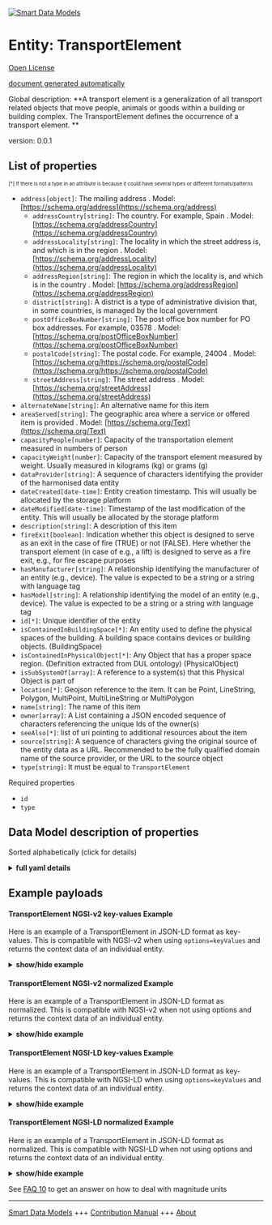 <!-- 10-Header -->  
[![Smart Data Models](https://smartdatamodels.org/wp-content/uploads/2022/01/SmartDataModels_logo.png "Logo")](https://smartdatamodels.org)  
Entity: TransportElement  
========================<!-- /10-Header -->  
<!-- 15-License -->  
[Open License](https://github.com/smart-data-models//dataModel.S4BLDG/blob/master/TransportElement/LICENSE.md)  
[document generated automatically](https://docs.google.com/presentation/d/e/2PACX-1vTs-Ng5dIAwkg91oTTUdt8ua7woBXhPnwavZ0FxgR8BsAI_Ek3C5q97Nd94HS8KhP-r_quD4H0fgyt3/pub?start=false&loop=false&delayms=3000#slide=id.gb715ace035_0_60)  
<!-- /15-License -->  
<!-- 20-Description -->  
Global description: **A transport element is a generalization of all transport related objects that move people, animals or goods within a building or building complex. The TransportElement defines the occurrence of a transport element. **  
version: 0.0.1  
<!-- /20-Description -->  
<!-- 30-PropertiesList -->  

## List of properties  

<sup><sub>[*] If there is not a type in an attribute is because it could have several types or different formats/patterns</sub></sup>  
- `address[object]`: The mailing address  . Model: [https://schema.org/address](https://schema.org/address)	- `addressCountry[string]`: The country. For example, Spain  . Model: [https://schema.org/addressCountry](https://schema.org/addressCountry)  
	- `addressLocality[string]`: The locality in which the street address is, and which is in the region  . Model: [https://schema.org/addressLocality](https://schema.org/addressLocality)  
	- `addressRegion[string]`: The region in which the locality is, and which is in the country  . Model: [https://schema.org/addressRegion](https://schema.org/addressRegion)  
	- `district[string]`: A district is a type of administrative division that, in some countries, is managed by the local government    
	- `postOfficeBoxNumber[string]`: The post office box number for PO box addresses. For example, 03578  . Model: [https://schema.org/postOfficeBoxNumber](https://schema.org/postOfficeBoxNumber)  
	- `postalCode[string]`: The postal code. For example, 24004  . Model: [https://schema.org/https://schema.org/postalCode](https://schema.org/https://schema.org/postalCode)  
	- `streetAddress[string]`: The street address  . Model: [https://schema.org/streetAddress](https://schema.org/streetAddress)  
- `alternateName[string]`: An alternative name for this item  - `areaServed[string]`: The geographic area where a service or offered item is provided  . Model: [https://schema.org/Text](https://schema.org/Text)- `capacityPeople[number]`: Capacity of the transportation element measured in numbers of person  - `capacityWeight[number]`: Capacity of the transport element measured by weight. Usually measured in kilograms (kg) or grams (g)  - `dataProvider[string]`: A sequence of characters identifying the provider of the harmonised data entity  - `dateCreated[date-time]`: Entity creation timestamp. This will usually be allocated by the storage platform  - `dateModified[date-time]`: Timestamp of the last modification of the entity. This will usually be allocated by the storage platform  - `description[string]`: A description of this item  - `fireExit[boolean]`: Indication whether this object is designed to serve as an exit in the case of fire (TRUE) or not (FALSE). Here whether the transport element (in case of e.g., a lift) is designed to serve as a fire exit, e.g., for fire escape purposes  - `hasManufacturer[string]`: A relationship identifying the manufacturer of an entity (e.g., device). The value is expected to be a string or a string with language tag  - `hasModel[string]`: A relationship identifying the model of an entity (e.g., device). The value is expected to be a string or a string with language tag  - `id[*]`: Unique identifier of the entity  - `isContainedInBuildingSpace[*]`: An entity used to define the physical spaces of the building. A building space contains devices or building objects. (BuildingSpace)  - `isContainedInPhysicalObject[*]`: Any Object that has a proper space region.  (Definition extracted from DUL ontology) (PhysicalObject)  - `isSubSystemOf[array]`: A reference to a system(s) that this Physical Object is part of  - `location[*]`: Geojson reference to the item. It can be Point, LineString, Polygon, MultiPoint, MultiLineString or MultiPolygon  - `name[string]`: The name of this item  - `owner[array]`: A List containing a JSON encoded sequence of characters referencing the unique Ids of the owner(s)  - `seeAlso[*]`: list of uri pointing to additional resources about the item  - `source[string]`: A sequence of characters giving the original source of the entity data as a URL. Recommended to be the fully qualified domain name of the source provider, or the URL to the source object  - `type[string]`: It must be equal to `TransportElement`  <!-- /30-PropertiesList -->  
<!-- 35-RequiredProperties -->  
Required properties  
- `id`  - `type`  <!-- /35-RequiredProperties -->  
<!-- 40-RequiredProperties -->  
<!-- /40-RequiredProperties -->  
<!-- 50-DataModelHeader -->  
## Data Model description of properties  
Sorted alphabetically (click for details)  
<!-- /50-DataModelHeader -->  
<!-- 60-ModelYaml -->  
<details><summary><strong>full yaml details</strong></summary>    
```yaml  
TransportElement:    
  description: 'A transport element is a generalization of all transport related objects that move people, animals or goods within a building or building complex. The TransportElement defines the occurrence of a transport element. '    
  properties:    
    address:    
      description: The mailing address    
      properties:    
        addressCountry:    
          description: 'The country. For example, Spain'    
          type: string    
          x-ngsi:    
            model: https://schema.org/addressCountry    
            type: Property    
        addressLocality:    
          description: 'The locality in which the street address is, and which is in the region'    
          type: string    
          x-ngsi:    
            model: https://schema.org/addressLocality    
            type: Property    
        addressRegion:    
          description: 'The region in which the locality is, and which is in the country'    
          type: string    
          x-ngsi:    
            model: https://schema.org/addressRegion    
            type: Property    
        district:    
          description: 'A district is a type of administrative division that, in some countries, is managed by the local government'    
          type: string    
          x-ngsi:    
            type: Property    
        postOfficeBoxNumber:    
          description: 'The post office box number for PO box addresses. For example, 03578'    
          type: string    
          x-ngsi:    
            model: https://schema.org/postOfficeBoxNumber    
            type: Property    
        postalCode:    
          description: 'The postal code. For example, 24004'    
          type: string    
          x-ngsi:    
            model: https://schema.org/https://schema.org/postalCode    
            type: Property    
        streetAddress:    
          description: The street address    
          type: string    
          x-ngsi:    
            model: https://schema.org/streetAddress    
            type: Property    
        streetNr:    
          description: Number identifying a specific property on a public street    
          type: string    
          x-ngsi:    
            type: Property    
      type: object    
      x-ngsi:    
        model: https://schema.org/address    
        type: Property    
    alternateName:    
      description: An alternative name for this item    
      type: string    
      x-ngsi:    
        type: Property    
    areaServed:    
      description: The geographic area where a service or offered item is provided    
      type: string    
      x-ngsi:    
        model: https://schema.org/Text    
        type: Property    
    capacityPeople:    
      description: Capacity of the transportation element measured in numbers of person    
      type: number    
      x-ngsi:    
        type: Property    
    capacityWeight:    
      description: Capacity of the transport element measured by weight. Usually measured in kilograms (kg) or grams (g)    
      type: number    
      x-ngsi:    
        type: Property    
    dataProvider:    
      description: A sequence of characters identifying the provider of the harmonised data entity    
      type: string    
      x-ngsi:    
        type: Property    
    dateCreated:    
      description: Entity creation timestamp. This will usually be allocated by the storage platform    
      format: date-time    
      type: string    
      x-ngsi:    
        type: Property    
    dateModified:    
      description: Timestamp of the last modification of the entity. This will usually be allocated by the storage platform    
      format: date-time    
      type: string    
      x-ngsi:    
        type: Property    
    description:    
      description: A description of this item    
      type: string    
      x-ngsi:    
        type: Property    
    fireExit:    
      description: 'Indication whether this object is designed to serve as an exit in the case of fire (TRUE) or not (FALSE). Here whether the transport element (in case of e.g., a lift) is designed to serve as a fire exit, e.g., for fire escape purposes'    
      type: boolean    
      x-ngsi:    
        type: Property    
    hasManufacturer:    
      description: 'A relationship identifying the manufacturer of an entity (e.g., device). The value is expected to be a string or a string with language tag'    
      type: string    
      x-ngsi:    
        type: Property    
    hasModel:    
      description: 'A relationship identifying the model of an entity (e.g., device). The value is expected to be a string or a string with language tag'    
      type: string    
      x-ngsi:    
        type: Property    
    id:    
      anyOf:    
        - description: Identifier format of any NGSI entity    
          maxLength: 256    
          minLength: 1    
          pattern: ^[\w\-\.\{\}\$\+\*\[\]`|~^@!,:\\]+$    
          type: string    
          x-ngsi:    
            type: Property    
        - description: Identifier format of any NGSI entity    
          format: uri    
          type: string    
          x-ngsi:    
            type: Property    
      description: Unique identifier of the entity    
      x-ngsi:    
        type: Property    
    isContainedInBuildingSpace:    
      anyOf:    
        - description: Identifier format of any NGSI entity    
          maxLength: 256    
          minLength: 1    
          pattern: ^[\w\-\.\{\}\$\+\*\[\]`|~^@!,:\\]+$    
          type: string    
          x-ngsi:    
            type: Property    
        - description: Identifier format of any NGSI entity    
          format: uri    
          type: string    
          x-ngsi:    
            type: Property    
      description: An entity used to define the physical spaces of the building. A building space contains devices or building objects. (BuildingSpace)    
      x-ngsi:    
        type: Property    
    isContainedInPhysicalObject:    
      anyOf:    
        - description: Identifier format of any NGSI entity    
          maxLength: 256    
          minLength: 1    
          pattern: ^[\w\-\.\{\}\$\+\*\[\]`|~^@!,:\\]+$    
          type: string    
          x-ngsi:    
            type: Property    
        - description: Identifier format of any NGSI entity    
          format: uri    
          type: string    
          x-ngsi:    
            type: Property    
      description: Any Object that has a proper space region.  (Definition extracted from DUL ontology) (PhysicalObject)    
      x-ngsi:    
        type: Property    
    isSubSystemOf:    
      description: A reference to a system(s) that this Physical Object is part of    
      items:    
        anyOf:    
          - description: Identifier format of any NGSI entity    
            maxLength: 256    
            minLength: 1    
            pattern: ^[\w\-\.\{\}\$\+\*\[\]`|~^@!,:\\]+$    
            type: string    
            x-ngsi:    
              type: Property    
          - description: Identifier format of any NGSI entity    
            format: uri    
            type: string    
            x-ngsi:    
              type: Property    
        description: Unique identifier of the entity    
        x-ngsi:    
          type: Property    
      type: array    
      x-ngsi:    
        type: Relationship    
    location:    
      description: 'Geojson reference to the item. It can be Point, LineString, Polygon, MultiPoint, MultiLineString or MultiPolygon'    
      oneOf:    
        - description: Geojson reference to the item. Point    
          properties:    
            bbox:    
              items:    
                type: number    
              minItems: 4    
              type: array    
            coordinates:    
              items:    
                type: number    
              minItems: 2    
              type: array    
            type:    
              enum:    
                - Point    
              type: string    
          required:    
            - type    
            - coordinates    
          title: GeoJSON Point    
          type: object    
          x-ngsi:    
            type: GeoProperty    
        - description: Geojson reference to the item. LineString    
          properties:    
            bbox:    
              items:    
                type: number    
              minItems: 4    
              type: array    
            coordinates:    
              items:    
                items:    
                  type: number    
                minItems: 2    
                type: array    
              minItems: 2    
              type: array    
            type:    
              enum:    
                - LineString    
              type: string    
          required:    
            - type    
            - coordinates    
          title: GeoJSON LineString    
          type: object    
          x-ngsi:    
            type: GeoProperty    
        - description: Geojson reference to the item. Polygon    
          properties:    
            bbox:    
              items:    
                type: number    
              minItems: 4    
              type: array    
            coordinates:    
              items:    
                items:    
                  items:    
                    type: number    
                  minItems: 2    
                  type: array    
                minItems: 4    
                type: array    
              type: array    
            type:    
              enum:    
                - Polygon    
              type: string    
          required:    
            - type    
            - coordinates    
          title: GeoJSON Polygon    
          type: object    
          x-ngsi:    
            type: GeoProperty    
        - description: Geojson reference to the item. MultiPoint    
          properties:    
            bbox:    
              items:    
                type: number    
              minItems: 4    
              type: array    
            coordinates:    
              items:    
                items:    
                  type: number    
                minItems: 2    
                type: array    
              type: array    
            type:    
              enum:    
                - MultiPoint    
              type: string    
          required:    
            - type    
            - coordinates    
          title: GeoJSON MultiPoint    
          type: object    
          x-ngsi:    
            type: GeoProperty    
        - description: Geojson reference to the item. MultiLineString    
          properties:    
            bbox:    
              items:    
                type: number    
              minItems: 4    
              type: array    
            coordinates:    
              items:    
                items:    
                  items:    
                    type: number    
                  minItems: 2    
                  type: array    
                minItems: 2    
                type: array    
              type: array    
            type:    
              enum:    
                - MultiLineString    
              type: string    
          required:    
            - type    
            - coordinates    
          title: GeoJSON MultiLineString    
          type: object    
          x-ngsi:    
            type: GeoProperty    
        - description: Geojson reference to the item. MultiLineString    
          properties:    
            bbox:    
              items:    
                type: number    
              minItems: 4    
              type: array    
            coordinates:    
              items:    
                items:    
                  items:    
                    items:    
                      type: number    
                    minItems: 2    
                    type: array    
                  minItems: 4    
                  type: array    
                type: array    
              type: array    
            type:    
              enum:    
                - MultiPolygon    
              type: string    
          required:    
            - type    
            - coordinates    
          title: GeoJSON MultiPolygon    
          type: object    
          x-ngsi:    
            type: GeoProperty    
      x-ngsi:    
        type: GeoProperty    
    name:    
      description: The name of this item    
      type: string    
      x-ngsi:    
        type: Property    
    owner:    
      description: A List containing a JSON encoded sequence of characters referencing the unique Ids of the owner(s)    
      items:    
        anyOf:    
          - description: Identifier format of any NGSI entity    
            maxLength: 256    
            minLength: 1    
            pattern: ^[\w\-\.\{\}\$\+\*\[\]`|~^@!,:\\]+$    
            type: string    
            x-ngsi:    
              type: Property    
          - description: Identifier format of any NGSI entity    
            format: uri    
            type: string    
            x-ngsi:    
              type: Property    
        description: Unique identifier of the entity    
        x-ngsi:    
          type: Property    
      type: array    
      x-ngsi:    
        type: Property    
    seeAlso:    
      description: list of uri pointing to additional resources about the item    
      oneOf:    
        - items:    
            format: uri    
            type: string    
          minItems: 1    
          type: array    
        - format: uri    
          type: string    
      x-ngsi:    
        type: Property    
    source:    
      description: 'A sequence of characters giving the original source of the entity data as a URL. Recommended to be the fully qualified domain name of the source provider, or the URL to the source object'    
      type: string    
      x-ngsi:    
        type: Property    
    type:    
      description: It must be equal to `TransportElement`    
      enum:    
        - TransportElement    
      type: string    
      x-ngsi:    
        type: Property    
  required:    
    - id    
    - type    
  type: object    
  x-derived-from: "https://saref.etsi.org/saref4bldg/v1.1.2/#s4bldg:TransportElement"    
  x-disclaimer: 'Redistribution and use in source and binary forms, with or without modification, are permitted  provided that the license conditions are met. Copyleft (c) 2022 Contributors to Smart Data Models Program'    
  x-license-url: https://github.com/smart-data-models/dataModel.S4BLDG/blob/master/TransportElement/LICENSE.md    
  x-model-schema: https://smart-data-models.github.com/dataModel.SAREF4BLDG/TransportElement/schema.json    
  x-model-tags: SAREF TransportElement    
  x-version: 0.0.1    
```  
</details>    
<!-- /60-ModelYaml -->  
<!-- 70-MiddleNotes -->  
<!-- /70-MiddleNotes -->  
<!-- 80-Examples -->  
## Example payloads    
#### TransportElement NGSI-v2 key-values Example    
Here is an example of a TransportElement in JSON-LD format as key-values. This is compatible with NGSI-v2 when  using `options=keyValues` and returns the context data of an individual entity.  
<details><summary><strong>show/hide example</strong></summary>    
```json  
{  
    "id": "urn:ngsi-ld:TransportElement:e72ac644-7a22-454a-8ed2-c4e54ca2501d",  
    "type": "TransportElement",  
    "capacityPeople": 0.23443039312764635,  
    "capacityWeight": 0.40551628180906485,  
    "fireExit": true,  
    "hasManufacturer": "TransportElement Company Inc.",  
    "hasModel": "TransportElement 0.1.2",  
    "isContainedInBuildingSpace": "urn:ngsi-ld:BuildingSpace:81a9bb19-243f-4649-935b-0ae6528ececa",  
    "isContainedInPhysicalObject": "urn:ngsi-ld:PhysicalObject:fe7970af-8d3e-4326-bff2-a96eea69a63e",  
    "isSubSystemOf": [  
        "urn:ngsi-ld:System:30e83dfe-1606-4a0a-aba8-7e746aedc0c3",  
        "urn:ngsi-ld:System:9d185a4a-6a17-484d-8d2d-7f00ba505654",  
        "urn:ngsi-ld:System:82857819-a62d-4a0a-a35a-f4c65432e7ce"  
    ],  
    "dateCreated": "2023-01-25T19:06:08Z",  
    "dateModified": "2023-01-26T09:33:14Z",  
    "source": "Import",  
    "name": "TransportElement",  
    "alternateName": "TransportElement type 2",  
    "description": "TransportElement of limited TransportElement types",  
    "dataProvider": "IFC file"  
}  
```  
</details>  
#### TransportElement NGSI-v2 normalized Example    
Here is an example of a TransportElement in JSON-LD format as normalized. This is compatible with NGSI-v2 when not using options and returns the context data of an individual entity.  
<details><summary><strong>show/hide example</strong></summary>    
```json  
{  
  "id": "urn:ngsi-ld:TransportElement:86c91687-d960-46b2-8501-d5d43dad2a19",  
  "type": "TransportElement",  
  "capacityPeople": {  
    "type": "Float",  
    "value": 0.7375119078545989  
  },  
  "capacityWeight": {  
    "type": "Measurement",  
    "value": 0.756067388290955  
  },  
  "fireExit": {  
    "type": "Boolean",  
    "value": false  
  },  
  "hasManufacturer": {  
    "type": "Text",  
    "value": "TransportElement Company Inc."  
  },  
  "hasModel": {  
    "type": "Text",  
    "value": "TransportElement 0.1.2"  
  },  
  "isContainedInBuildingSpace": {  
    "type": "URL",  
    "value": "urn:ngsi-ld:BuildingSpace:2077a126-e349-4d90-b4a7-4c420f5dda0c"  
  },  
  "isContainedInPhysicalObject": {  
    "type": "URL",  
    "value": "urn:ngsi-ld:PhysicalObject:58349766-03b7-45af-8cb2-8c5ad687e820"  
  },  
  "isSubSystemOf": {  
    "type": "array",  
    "value": [  
      {  
        "type": "URL",  
        "value": "urn:ngsi-ld:System:257774d5-03f1-44db-89e2-cef1eded6cae"  
      },  
      {  
        "type": "URL",  
        "value": "urn:ngsi-ld:System:8c1d9aeb-f72d-4149-b53f-690f804bcc64"  
      },  
      {  
        "type": "URL",  
        "value": "urn:ngsi-ld:System:7f82d919-d573-4cf4-bbbc-a1ceed235fdb"  
      }  
    ]  
  },  
  "dateCreated": {  
    "type": "DateTime",  
    "value": "2023-01-25T15:31:17.4196497+01:00"  
  },  
  "dateModified": {  
    "type": "DateTime",  
    "value": "2023-01-26T05:31:38.1235944+01:00"  
  },  
  "source": {  
    "type": "Text",  
    "value": "Import"  
  },  
  "name": {  
    "type": "Text",  
    "value": "TransportElement"  
  },  
  "alternateName": {  
    "type": "Text",  
    "value": "TransportElement type 2"  
  },  
  "description": {  
    "type": "Text",  
    "value": "TransportElement of limited TransportElement types"  
  },  
  "dataProvider": {  
    "type": "Text",  
    "value": "IFC file"  
  }  
}  
```  
</details>  
#### TransportElement NGSI-LD key-values Example    
Here is an example of a TransportElement in JSON-LD format as key-values. This is compatible with NGSI-LD when  using `options=keyValues` and returns the context data of an individual entity.  
<details><summary><strong>show/hide example</strong></summary>    
```json  
{  
  "id": "urn:ngsi-ld:TransportElement:e72ac644-7a22-454a-8ed2-c4e54ca2501d",  
  "type": "TransportElement",  
  "capacityPeople": 0.23443039312764635,  
  "capacityWeight": 0.40551628180906485,  
  "fireExit": true,  
  "hasManufacturer": "TransportElement Company Inc.",  
  "hasModel": "TransportElement 0.1.2",  
  "isContainedInBuildingSpace": "urn:ngsi-ld:BuildingSpace:81a9bb19-243f-4649-935b-0ae6528ececa",  
  "isContainedInPhysicalObject": "urn:ngsi-ld:PhysicalObject:fe7970af-8d3e-4326-bff2-a96eea69a63e",  
  "isSubSystemOf": [  
    "urn:ngsi-ld:System:30e83dfe-1606-4a0a-aba8-7e746aedc0c3",  
    "urn:ngsi-ld:System:9d185a4a-6a17-484d-8d2d-7f00ba505654",  
    "urn:ngsi-ld:System:82857819-a62d-4a0a-a35a-f4c65432e7ce"  
  ],  
  "dateCreated": "2023-01-25T19:06:08Z",  
  "dateModified": "2023-01-26T09:33:14Z",  
  "source": "Import",  
  "name": "TransportElement",  
  "alternateName": "TransportElement type 2",  
  "description": "TransportElement of limited TransportElement types",  
  "dataProvider": "IFC file",  
  "@context": [  
    "https://raw.githubusercontent.com/smart-data-models/dataModel.S4BLDG/master/context.jsonld",  
    "https://uri.etsi.org/ngsi-ld/v1/ngsi-ld-core-context.jsonld"  
  ]  
}  
```  
</details>  
#### TransportElement NGSI-LD normalized Example    
Here is an example of a TransportElement in JSON-LD format as normalized. This is compatible with NGSI-LD when not using options and returns the context data of an individual entity.  
<details><summary><strong>show/hide example</strong></summary>    
```json  
{  
  "id": "urn:ngsi-ld:TransportElement:c41e2acc-4b47-4703-a669-2d70e355da7c",  
  "type": "TransportElement",  
  "capacityPeople": {  
    "type": "Property",  
    "value": 0.6165672857973306  
  },  
  "capacityWeight": {  
    "type": "Property",  
    "unitCode": "g",  
    "observedAt": "2023-01-26T09:13:00Z",  
    "value": 0.20941132111490557  
  },  
  "fireExit": {  
    "type": "Property",  
    "value": true  
  },  
  "hasManufacturer": {  
    "type": "Property",  
    "value": "TransportElement Company Inc."  
  },  
  "hasModel": {  
    "type": "Property",  
    "value": "TransportElement 0.1.2"  
  },  
  "isContainedInBuildingSpace": {  
    "type": "Relationship",  
    "object": "urn:ngsi-ld:BuildingSpace:aa3fe628-ef96-4bf6-9fd7-c3ea6250d82a"  
  },  
  "isContainedInPhysicalObject": {  
    "type": "Relationship",  
    "object": "urn:ngsi-ld:PhysicalObject:c07479d7-3b83-4a0d-82ce-63f76a9f0633"  
  },  
  "isSubSystemOf": [  
    {  
      "type": "Relationship",  
      "object": "urn:ngsi-ld:System:73fd8be2-d2ed-4de5-bff8-2cf0e74348ce"  
    },  
    {  
      "type": "Relationship",  
      "object": "urn:ngsi-ld:System:b92b21cf-fb79-4f9f-b83f-e5f3cb0d54ea"  
    },  
    {  
      "type": "Relationship",  
      "object": "urn:ngsi-ld:System:54de7679-42e2-40bb-b735-e09188b1d7d6"  
    }  
  ],  
  "dateCreated": {  
    "type": "Property",  
    "value": "2023-01-25T17:08:38Z"  
  },  
  "dateModified": {  
    "type": "Property",  
    "value": "2023-01-26T09:55:44Z"  
  },  
  "source": {  
    "type": "Property",  
    "value": "Import"  
  },  
  "name": {  
    "type": "Property",  
    "value": "TransportElement"  
  },  
  "alternateName": {  
    "type": "Property",  
    "value": "TransportElement type 2"  
  },  
  "description": {  
    "type": "Property",  
    "value": "TransportElement of limited TransportElement types"  
  },  
  "dataProvider": {  
    "type": "Property",  
    "value": "IFC file"  
  },  
  "@context": [  
    "https://raw.githubusercontent.com/smart-data-models/dataModel.S4BLDG/master/context.jsonld",  
    "https://uri.etsi.org/ngsi-ld/v1/ngsi-ld-core-context.jsonld"  
  ]  
}  
```  
</details><!-- /80-Examples -->  
<!-- 90-FooterNotes -->  
<!-- /90-FooterNotes -->  
<!-- 95-Units -->  
See [FAQ 10](https://smartdatamodels.org/index.php/faqs/) to get an answer on how to deal with magnitude units  
<!-- /95-Units -->  
<!-- 97-LastFooter -->  
---  
[Smart Data Models](https://smartdatamodels.org) +++ [Contribution Manual](https://bit.ly/contribution_manual) +++ [About](https://bit.ly/Introduction_SDM)<!-- /97-LastFooter -->  
